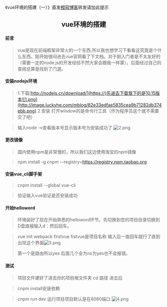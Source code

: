 ﻿《vue环境的搭建（一）》首发[橙寂博客](http://www.luckyhe.com/post/14.html)转发请加此提示

## <center>vue环境的搭建</center>
#### 前言
>vue是现在前端框架非常火的一个东西,所以我也想学习下看看这究竟是个什么东西。刚开始很闷进去vue官网看了下文档。对于刚入门者是不太友好的（需要一定的node.js的开发经验不然大家会跟我一样蒙）。后面经过自己的查阅总算是找到了门道。
#### 安装nodejs环境
>1.下载[http://nodejs.cn/download/](https://)先进去下载我下的是10.15版本![1.png](http://image.luckyhe.com/mblog/82e33edfae5835cea9b71282db374ebb.png)
>2.安装 打开window的是命令行工具（作为程序员这个就不需要交了吧）

>输入node -v查看版本号显示版本号为安装成功了
![2.png](http://image.luckyhe.com/mblog/c211fc18ef32b5d0b1007f4e32cb8d43.png)
#### 更改镜像
>国内使用npm是非常慢的，所以我们这边使用淘宝的npm镜像

>npm install -g cnpm --registry=https://registry.npm.taobao.org
#### 安装vue_cli脚手架
>cnpm install --global vue-cli

>验证输入vue验证是否安装成功
#### 开始helloword
>环境装好了现在开始熟悉的helloword环节。先切换到您的项目目录切换到D盘直接输入d：然后回车。

>vue init webpack firstvue fistvue是项目名称 输入后一直回车就行了直到出现这个界面![3.png](http://image.luckyhe.com/mblog/da91b3e09b6399d6e52deb1efccf28ba.png)
>
>第一个是路由所以yes 后面几个全为no为yes也不会报错。
#### 测试
>项目文件建好了进去你的项目根文件夹
cd 路径
进去后

>cnpm install安装依赖

>cnpm run dev 运行项目项目默认是在8080端口
![4.png](http://image.luckyhe.com/mblog/2d3e964fce8be545a593e9eb302ea762.png)